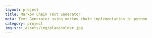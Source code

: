```yaml
---
layout: project
title: Markov Chain Text Generator
meta: Text Generator using markov chain implementation in python
category: project
img-src: assets/img/placeholder.jpg
---
```

